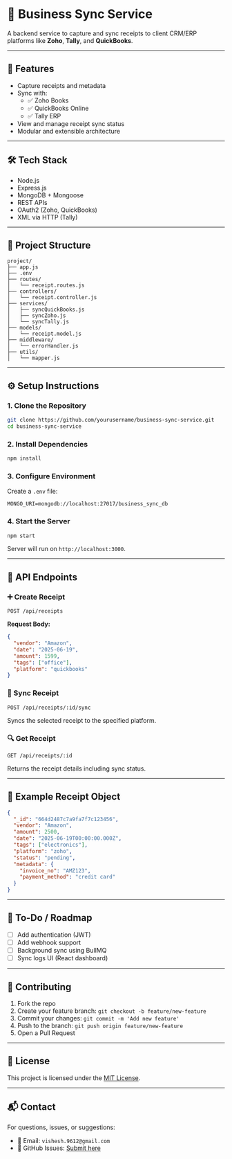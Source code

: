 # 🧾 Business Sync Service

A backend service to capture and sync receipts to client CRM/ERP platforms like **Zoho**, **Tally**, and **QuickBooks**.

---

## 🚀 Features

- Capture receipts and metadata
- Sync with:
  - ✅ Zoho Books
  - ✅ QuickBooks Online
  - ✅ Tally ERP
- View and manage receipt sync status
- Modular and extensible architecture

---

## 🛠 Tech Stack

- Node.js
- Express.js
- MongoDB + Mongoose
- REST APIs
- OAuth2 (Zoho, QuickBooks)
- XML via HTTP (Tally)

---

## 📁 Project Structure

```
project/
├── app.js
├── .env
├── routes/
│   └── receipt.routes.js
├── controllers/
│   └── receipt.controller.js
├── services/
│   ├── syncQuickBooks.js
│   ├── syncZoho.js
│   └── syncTally.js
├── models/
│   └── receipt.model.js
├── middleware/
│   └── errorHandler.js
├── utils/
│   └── mapper.js
```

---

## ⚙️ Setup Instructions

### 1. Clone the Repository

```bash
git clone https://github.com/yourusername/business-sync-service.git
cd business-sync-service
```

### 2. Install Dependencies

```bash
npm install
```

### 3. Configure Environment

Create a `.env` file:

```
MONGO_URI=mongodb://localhost:27017/business_sync_db
```

### 4. Start the Server

```bash
npm start
```

Server will run on `http://localhost:3000`.

---

## 📡 API Endpoints

### ➕ Create Receipt

```
POST /api/receipts
```

**Request Body:**

```json
{
  "vendor": "Amazon",
  "date": "2025-06-19",
  "amount": 1599,
  "tags": ["office"],
  "platform": "quickbooks"
}
```

### 🔄 Sync Receipt

```
POST /api/receipts/:id/sync
```

Syncs the selected receipt to the specified platform.

### 🔍 Get Receipt

```
GET /api/receipts/:id
```

Returns the receipt details including sync status.

---

## 🧩 Example Receipt Object

```json
{
  "_id": "664d2487c7a9fa7f7c123456",
  "vendor": "Amazon",
  "amount": 2500,
  "date": "2025-06-19T00:00:00.000Z",
  "tags": ["electronics"],
  "platform": "zoho",
  "status": "pending",
  "metadata": {
    "invoice_no": "AMZ123",
    "payment_method": "credit card"
  }
}
```

---

## 📌 To-Do / Roadmap

- [ ] Add authentication (JWT)
- [ ] Add webhook support
- [ ] Background sync using BullMQ
- [ ] Sync logs UI (React dashboard)

---

## 🤝 Contributing

1. Fork the repo
2. Create your feature branch: `git checkout -b feature/new-feature`
3. Commit your changes: `git commit -m 'Add new feature'`
4. Push to the branch: `git push origin feature/new-feature`
5. Open a Pull Request

---

## 📄 License

This project is licensed under the [MIT License](LICENSE).

---

## 📬 Contact

For questions, issues, or suggestions:
- 📧 Email: `vishesh.9612@gmail.com`
- 📂 GitHub Issues: [Submit here](https://github.com/vishu-cpp/business-sync-service/issues)

